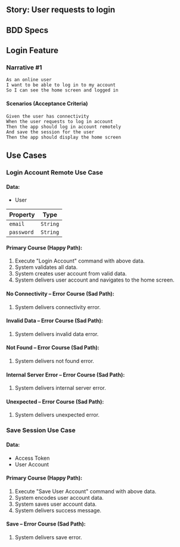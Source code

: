 ## Story: User requests to login

## BDD Specs

## Login Feature

### Narrative #1

```
As an online user
I want to be able to log in to my account
So I can see the home screen and logged in
```

#### Scenarios (Acceptance Criteria)

```
Given the user has connectivity
When the user requests to log in account
Then the app should log in account remotely
And save the session for the user
Then the app should display the home screen
```

## Use Cases

### Login Account Remote Use Case

#### Data:
- User

| Property                | Type     |
|-------------------------|----------|
| `email`                 | `String` |
| `password`              | `String` |

#### Primary Course (Happy Path):
1. Execute "Login Account" command with above data.
2. System validates all data.
3. System creates user account from valid data.
4. System delivers user account and navigates to the home screen.

#### No Connectivity – Error Course (Sad Path):
1. System delivers connectivity error.

#### Invalid Data – Error Course (Sad Path):
1. System delivers invalid data error.

#### Not Found – Error Course (Sad Path):
1. System delivers not found error.

#### Internal Server Error – Error Course (Sad Path):
1. System delivers internal server error.

#### Unexpected – Error Course (Sad Path):
1. System delivers unexpected error.

### Save Session Use Case

#### Data:
- Access Token
- User Account

#### Primary Course (Happy Path):
1. Execute "Save User Account" command with above data.
2. System encodes user account data.
3. System saves user account data.
4. System delivers success message.

#### Save – Error Course (Sad Path):
1. System delivers save error.
